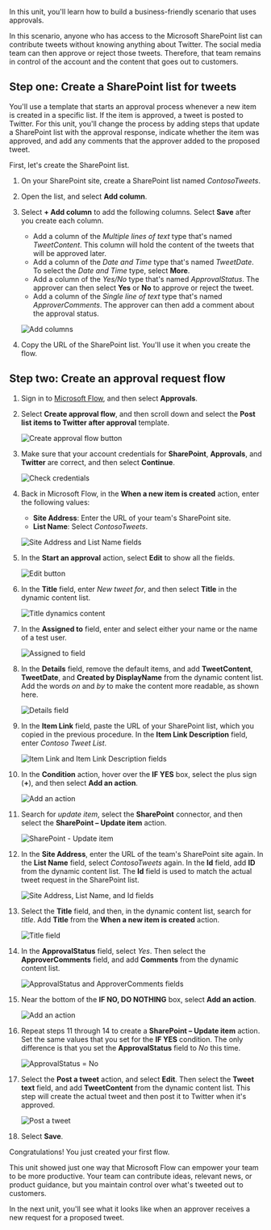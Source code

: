 In this unit, you'll learn how to build a business-friendly scenario that uses approvals.

In this scenario, anyone who has access to the Microsoft SharePoint list can contribute tweets without knowing anything about Twitter. The social media team can then approve or reject those tweets. Therefore, that team remains in control of the account and the content that goes out to customers.

## Step one: Create a SharePoint list for tweets

You'll use a template that starts an approval process whenever a new item is created in a specific list. If the item is approved, a tweet is posted to Twitter. For this unit, you'll change the process by adding steps that update a SharePoint list with the approval response, indicate whether the item was approved, and add any comments that the approver added to the proposed tweet.

First, let's create the SharePoint list.

1. On your SharePoint site, create a SharePoint list named *ContosoTweets*.
1. Open the list, and select **Add column**.
1. Select **+ Add column** to add the following columns. Select **Save** after you create each column.

    - Add a column of the *Multiple lines of text* type that's named *TweetContent*. This column will hold the content of the tweets that will be approved later.
    - Add a column of the *Date and Time* type that's named *TweetDate*. To select the *Date and Time* type, select **More**.
    - Add a column of the *Yes/No* type that's named *ApprovalStatus*. The approver can then select **Yes** or **No** to approve or reject the tweet.
    - Add a column of the *Single line of text* type that's named *ApproverComments*. The approver can then add a comment about the approval status.

    ![Add columns](../media/new-columns.png)

1. Copy the URL of the SharePoint list. You'll use it when you create the flow.

## Step two: Create an approval request flow

1. Sign in to [Microsoft Flow](https://ms.flow.microsoft.com), and then select **Approvals**.
1. Select **Create approval flow**, and then scroll down and select the **Post list items to Twitter after approval** template.

    ![Create approval flow button](../media/create-approval.png)

1. Make sure that your account credentials for **SharePoint**, **Approvals**, and **Twitter** are correct, and then select **Continue**.

    ![Check credentials](../media/verify-credentials.png)

1. Back in Microsoft Flow, in the **When a new item is created** action, enter the following values:

    * **Site Address**: Enter the URL of your team's SharePoint site.
    * **List Name**: Select *ContosoTweets*.

    ![Site Address and List Name fields](../media/site-address.png)

1. In the **Start an approval** action, select **Edit** to show all the fields.

    ![Edit button](../media/edit-all-fields.png)

1. In the **Title** field, enter *New tweet for*, and then select **Title** in the dynamic content list.

    ![Title dynamics content](../media/tweet-title.png)

1. In the **Assigned to** field, enter and select either your name or the name of a test user.

    ![Assigned to field](../media/tweet-assigned-to.png)

1. In the **Details** field, remove the default items, and add **TweetContent**, **TweetDate**, and **Created by DisplayName** from the dynamic content list. Add the words *on* and *by* to make the content more readable, as shown here.

    ![Details field](../media/tweet-details.png)

1. In the **Item Link** field, paste the URL of your SharePoint list, which you copied in the previous procedure. In the **Item Link Description** field, enter *Contoso Tweet List*.

    ![Item Link and Item Link Description fields](../media/tweet-item-link.png)

1. In the **Condition** action, hover over the **IF YES** box, select the plus sign (**+**), and then select **Add an action**.

    ![Add an action](../media/add-an-action.png)

1. Search for *update item*, select the **SharePoint** connector, and then select the **SharePoint – Update item** action.

    ![SharePoint - Update item](../media/update-item.png)

1. In the **Site Address**, enter the URL of the team's SharePoint site again. In the **List Name** field, select *ContosoTweets* again. In the **Id** field, add **ID** from the dynamic content list. The **Id** field is used to match the actual tweet request in the SharePoint list.

    ![Site Address, List Name, and Id fields](../media/address-list-id.png)

1. Select the **Title** field, and then, in the dynamic content list, search for *title*. Add **Title** from the **When a new item is created** action.

    ![Title field](../media/add-title.png)

1. In the **ApprovalStatus** field, select *Yes*. Then select the **ApproverComments** field, and add **Comments** from the dynamic content list.

    ![ApprovalStatus and ApproverComments fields](../media/approver-status.png)

1. Near the bottom of the **IF NO, DO NOTHING** box, select **Add an action**.

    ![Add an action](../media/add-a-no-action.png)

1. Repeat steps 11 through 14 to create a **SharePoint – Update item** action. Set the same values that you set for the **IF YES** condition. The only difference is that you set the **ApprovalStatus** field to *No* this time.

    ![ApprovalStatus = No](../media/status-no.png)

1. Select the **Post a tweet** action, and select **Edit**. Then select the **Tweet text** field, and add **TweetContent** from the dynamic content list. This step will create the actual tweet and then post it to Twitter when it's approved.

    ![Post a tweet](../media/post-tweet.png)

1. Select **Save**.

Congratulations! You just created your first flow.

This unit showed just one way that Microsoft Flow can empower your team to be more productive. Your team can contribute ideas, relevant news, or product guidance, but you maintain control over what's tweeted out to customers.

In the next unit, you'll see what it looks like when an approver receives a new request for a proposed tweet.
